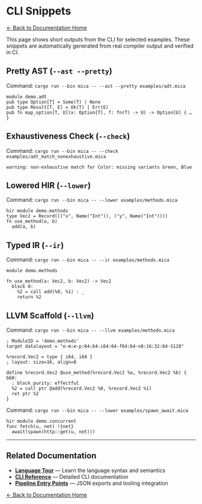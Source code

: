 # CLI Snippets

[← Back to Documentation Home](index.html)

This page shows short outputs from the CLI for selected examples. These snippets are automatically generated from real compiler output and verified in CI.

## Pretty AST (`--ast --pretty`)

Command: `cargo run --bin mica -- --ast --pretty examples/adt.mica`

```
module demo.adt
pub type Option[T] = Some(T) | None
pub type Result[T, E] = Ok(T) | Err(E)
pub fn map_option[T, U](x: Option[T], f: fn(T) -> U) -> Option[U] { … }
```

## Exhaustiveness Check (`--check`)

Command: `cargo run --bin mica -- --check examples/adt_match_nonexhaustive.mica`

```
warning: non-exhaustive match for Color: missing variants Green, Blue
```

## Lowered HIR (`--lower`)

Command: `cargo run --bin mica -- --lower examples/methods.mica`

```
hir module demo.methods
type Vec2 = Record([("x", Name("Int")), ("y", Name("Int"))])
fn use_method(a, b)
  add(a, b)
```

## Typed IR (`--ir`)

Command: `cargo run --bin mica -- --ir examples/methods.mica`

```
module demo.methods

fn use_method(a: Vec2, b: Vec2) -> Vec2
  block 0:
    %2 = call add(%0, %1) : _
    return %2
```

## LLVM Scaffold (`--llvm`)

Command: `cargo run --bin mica -- --llvm examples/methods.mica`

```
; ModuleID = 'demo.methods'
target datalayout = "e-m:e-p:64:64-i64:64-f64:64-n8:16:32:64-S128"

%record.Vec2 = type { i64, i64 }
; layout: size=16, align=8

define %record.Vec2 @use_method(%record.Vec2 %a, %record.Vec2 %b) {
bb0:
  ; block purity: effectful
  %2 = call ptr @add(%record.Vec2 %0, %record.Vec2 %1)
  ret ptr %2
}
```

Command: `cargo run --bin mica -- --lower examples/spawn_await.mica`

```
hir module demo.concurrent
func fetch(u, net) !{net}
  await(spawn(http::get(u, net)))
```

---

## Related Documentation

- **[Language Tour](tour.html)** — Learn the language syntax and semantics
- **[CLI Reference](modules/cli.html)** — Detailed CLI documentation
- **[Pipeline Entry Points](modules/pipeline.html)** — JSON exports and tooling integration

[← Back to Documentation Home](index.html)
